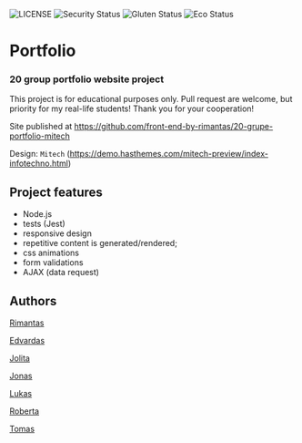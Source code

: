 ![LICENSE](https://img.shields.io/badge/license-MIT-blue.svg?style=flat-square)
![Security Status](https://img.shields.io/security-headers?label=Security&url=https%3A%2F%2Fgithub.com&style=flat-square)
![Gluten Status](https://img.shields.io/badge/Gluten-Free-green.svg)
![Eco Status](https://img.shields.io/badge/ECO-Friendly-green.svg)

# Portfolio

### 20 group portfolio website project

This project is for educational purposes only. Pull request are welcome, but priority for my real-life students! Thank you for your cooperation!

Site published at https://github.com/front-end-by-rimantas/20-grupe-portfolio-mitech

Design: `Mitech` (https://demo.hasthemes.com/mitech-preview/index-infotechno.html)

## Project features

- Node.js
- tests (Jest)
- responsive design
- repetitive content is generated/rendered;
- css animations
- form validations
- AJAX (data request)

## Authors

[Rimantas](https://github.com/belauzas)

[Edvardas](https://github.com/Edvardas1989)

[Jolita](https://github.com/sunshinepro)

[Jonas](https://github.com/JonasDudonis)

[Lukas](https://github.com/Lukasring)

[Roberta](https://github.com/Roberta2020)

[Tomas](https://github.com/tomasvilimas)
